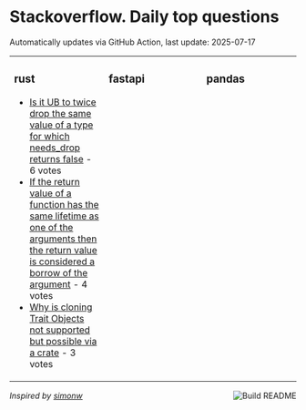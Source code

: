 # Stackoverflow. Daily top questions 

Automatically updates via GitHub Action, last update: <!-- date starts -->2025-07-17<!-- date ends -->


<table><tr><td valign="top" width="33%">

### rust
<!-- rust starts -->
* [Is it UB to twice drop the same value of a type for which needs_drop returns false](https://stackoverflow.com/questions/79703253/is-it-ub-to-twice-drop-the-same-value-of-a-type-for-which-needs-drop-returns-f) - 6 votes
* [If the return value of a function has the same lifetime as one of the arguments then the return value is considered a borrow of the argument](https://stackoverflow.com/questions/79703538/if-the-return-value-of-a-function-has-the-same-lifetime-as-one-of-the-arguments) - 4 votes
* [Why is cloning Trait Objects not supported but possible via a crate](https://stackoverflow.com/questions/79703692/why-is-cloning-trait-objects-not-supported-but-possible-via-a-crate) - 3 votes
<!-- rust ends -->
</td><td valign="top" width="34%">


### fastapi
<!-- fastapi starts -->

<!-- fastapi ends -->
</td><td valign="top" width="34%">


### pandas
<!-- pandas starts -->

<!-- pandas ends -->
</td></tr></table>

<a href="https://github.com/hp0404/hp0404/actions"><img src="https://github.com/hp0404/hp0404/workflows/Build%20README/badge.svg" align="right" alt="Build README"></a> <p>*Inspired by  [simonw](https://github.com/simonw/simonw)*</p>

